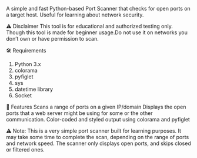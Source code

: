 A simple and fast Python-based Port Scanner that checks for open ports on a target host. Useful for learning about network security.

⚠️ Disclaimer
This tool is for educational and authorized testing only. Though this tool is made for beginner usage.Do not use it on networks you don’t own or have permission to scan.

🛠️ Requirements
1) Python 3.x
2) colorama
3) pyfiglet
4) sys
5) datetime library
6) Socket

🚀 Features
Scans a range of ports on a given IP/domain
Displays the open ports that a web server might be using for some or the other communication.
Color-coded and styled output using colorama and pyfiglet

⚠️ Note:
This is a very simple port scanner built for learning purposes. It may take some time to complete the scan, depending on the range of ports and network speed.
The scanner only displays open ports, and skips closed or filtered ones.
